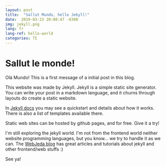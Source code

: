 ```yaml
---
layout: post
title:  "Sallut Mundo, hello Jekyll!"
date:  2019-03-23 20:00:47 -0300
img: jekyll.png
lang: fr
lang-ref: hello-world
categories: TI
---
```


# Sallut le monde!

Olá Mundo! This is a first message of a initial post in this blog.

This website was made by Jekyll. Jekyll is a simple static site generator. You can write your post in a markdown language, and it churns through layouts do create a static website.

In [Jekyll docs](https://jekyllrb.com/docs/) you may see a quickstart and details about how it works. There is also a list of templates available there.

Static web sites can be hosted by github pages, and for free. Give it a try!

I'm still exploring the jekyll world. I'm not from the frontend world neither website programming languages, but you know... we try to handle it as we can. The [WebJeda blog](https://blog.webjeda.com/) has great articles and tutorials about jekyll and other frontend/web stuffs  :)

See ya!
